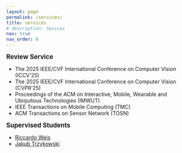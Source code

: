 ```yaml
---
layout: page
permalink: /services/
title: services
# description: Sevices
nav: true
nav_order: 6
---
```


<span style="font-size:120%; font-weight:bold;">Review Service</span>

* The 2025 IEEE/CVF International Conference on Computer Vision (ICCV’25)
* The 2025 IEEE/CVF International Conference on Computer Vision (CVPR’25)
* Proceedings of the ACM on Interactive, Mobile, Wearable and Ubiquitous Technologies (IMWUT)
* IEEE Transactions on Mobile Computing (TMC)
* ACM Transactions on Sensor Network (TOSN)



<span style="font-size:120%; font-weight:bold;">Supervised Students</span>
* [Riccardo Weis](https://www.linkedin.com/in/riccardo-weis/?originalSubdomain=nl)
* [Jakub Trzykowski](https://www.linkedin.com/in/jakub-trzykowski-846437202/)


